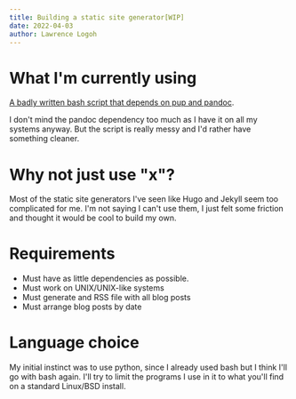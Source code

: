 ```yaml
---
title: Building a static site generator[WIP]
date: 2022-04-03
author: Lawrence Logoh
---
```


# What I'm currently using
[A badly written bash script that depends on pup and pandoc](https://github.com/lawrencelogoh/lawrencelogoh.github.io/blob/master/build).

I don't mind the pandoc dependency too much as I have it on all my systems anyway.
But the script is really messy and I'd rather have something cleaner.

# Why not just use "x"?

Most of the static site generators I've seen like Hugo and Jekyll seem too complicated for me.
I'm not saying I can't use them, I just felt some friction and thought it would be cool to build my own.

# Requirements 
- Must have as little dependencies as possible.
- Must work on UNIX/UNIX-like systems
- Must generate and RSS file with all blog posts
- Must arrange blog posts by date

# Language choice

My initial instinct was to use python, since I already used bash but I think I'll go with bash again.
I'll try to limit the programs I use in it to what you'll find on a standard Linux/BSD install.
 

